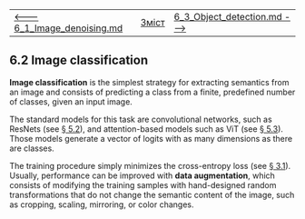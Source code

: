 |                                                         |                    |                                                            |
| ------------------------------------------------------- | ------------------ | ---------------------------------------------------------- |
| [<---   6_1_Image_denoising.md](6_1_Image_denoising.md) | [Зміст](README.md) | [6_3_Object_detection.md    --->](6_3_Object_detection.md) |

## 6.2    Image classification

**Image classification** is the simplest strategy for extracting semantics from an image and consists of predicting a class from a finite, predefined number of classes, given an input image.

The standard models for this task are convolutional networks, such as ResNets (see [§ 5.2](5_2_Convolutional_networks.md)), and attention-based models such as ViT (see [§ 5.3](5_3_Attention_models.md)). Those models generate a vector of logits with as many dimensions as there are classes.

The training procedure simply minimizes the cross-entropy loss (see [§ 3.1](3_1_Losses.md)). Usually, performance can be improved with **data augmentation**, which consists of modifying the training samples with hand-designed random transformations that do not change the semantic content of the image, such as cropping, scaling, mirroring, or color changes.
